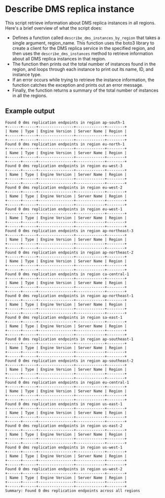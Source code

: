 # Describe DMS replica instance

This script retrieve information about DMS replica instances in all regions. Here's a brief overview of what the script does:

* Defines a function called `describe_dms_instances_by_region` that takes a single argument, region_name. This function uses the boto3 library to create a client for the DMS replica service in the specified region, and then uses the `describe_dms_instances` method to retrieve information about all DMS replica instances in that region.
* The function then prints out the total number of instances found in the region, and loops through each instance to print out its name, ID, and instance type.
* If an error occurs while trying to retrieve the instance information, the function catches the exception and prints out an error message.
* Finally, the function returns a summary of the total number of instances in all the regions.

## Example output

```shell
Found 0 dms replication endpoints in region ap-south-1
+------+------+----------------+-------------+--------+
| Name | Type | Engine Version | Server Name | Region |
+------+------+----------------+-------------+--------+
+------+------+----------------+-------------+--------+
Found 0 dms replication endpoints in region eu-north-1
+------+------+----------------+-------------+--------+
| Name | Type | Engine Version | Server Name | Region |
+------+------+----------------+-------------+--------+
+------+------+----------------+-------------+--------+
Found 0 dms replication endpoints in region eu-west-3
+------+------+----------------+-------------+--------+
| Name | Type | Engine Version | Server Name | Region |
+------+------+----------------+-------------+--------+
+------+------+----------------+-------------+--------+
Found 0 dms replication endpoints in region eu-west-2
+------+------+----------------+-------------+--------+
| Name | Type | Engine Version | Server Name | Region |
+------+------+----------------+-------------+--------+
+------+------+----------------+-------------+--------+
Found 0 dms replication endpoints in region eu-west-1
+------+------+----------------+-------------+--------+
| Name | Type | Engine Version | Server Name | Region |
+------+------+----------------+-------------+--------+
+------+------+----------------+-------------+--------+
Found 0 dms replication endpoints in region ap-northeast-3
+------+------+----------------+-------------+--------+
| Name | Type | Engine Version | Server Name | Region |
+------+------+----------------+-------------+--------+
+------+------+----------------+-------------+--------+
Found 0 dms replication endpoints in region ap-northeast-2
+------+------+----------------+-------------+--------+
| Name | Type | Engine Version | Server Name | Region |
+------+------+----------------+-------------+--------+
+------+------+----------------+-------------+--------+
Found 0 dms replication endpoints in region ca-central-1
+------+------+----------------+-------------+--------+
| Name | Type | Engine Version | Server Name | Region |
+------+------+----------------+-------------+--------+
+------+------+----------------+-------------+--------+
Found 0 dms replication endpoints in region ap-northeast-1
+------+------+----------------+-------------+--------+
| Name | Type | Engine Version | Server Name | Region |
+------+------+----------------+-------------+--------+
+------+------+----------------+-------------+--------+
Found 0 dms replication endpoints in region sa-east-1
+------+------+----------------+-------------+--------+
| Name | Type | Engine Version | Server Name | Region |
+------+------+----------------+-------------+--------+
+------+------+----------------+-------------+--------+
Found 0 dms replication endpoints in region ap-southeast-1
+------+------+----------------+-------------+--------+
| Name | Type | Engine Version | Server Name | Region |
+------+------+----------------+-------------+--------+
+------+------+----------------+-------------+--------+
Found 0 dms replication endpoints in region ap-southeast-2
+------+------+----------------+-------------+--------+
| Name | Type | Engine Version | Server Name | Region |
+------+------+----------------+-------------+--------+
+------+------+----------------+-------------+--------+
Found 0 dms replication endpoints in region eu-central-1
+------+------+----------------+-------------+--------+
| Name | Type | Engine Version | Server Name | Region |
+------+------+----------------+-------------+--------+
+------+------+----------------+-------------+--------+
Found 0 dms replication endpoints in region us-east-1
+------+------+----------------+-------------+--------+
| Name | Type | Engine Version | Server Name | Region |
+------+------+----------------+-------------+--------+
+------+------+----------------+-------------+--------+
Found 0 dms replication endpoints in region us-east-2
+------+------+----------------+-------------+--------+
| Name | Type | Engine Version | Server Name | Region |
+------+------+----------------+-------------+--------+
+------+------+----------------+-------------+--------+
Found 0 dms replication endpoints in region us-west-1
+------+------+----------------+-------------+--------+
| Name | Type | Engine Version | Server Name | Region |
+------+------+----------------+-------------+--------+
+------+------+----------------+-------------+--------+
Found 0 dms replication endpoints in region us-west-2
+------+------+----------------+-------------+--------+
| Name | Type | Engine Version | Server Name | Region |
+------+------+----------------+-------------+--------+
+------+------+----------------+-------------+--------+
Summary: Found 0 dms replication endpoints across all regions

```
